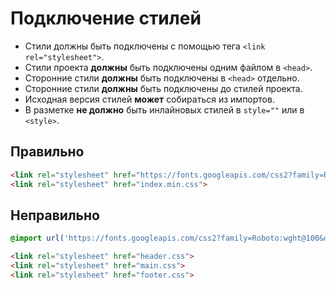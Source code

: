 # Подключение стилей

- Стили должны быть подключены с помощью тега `<link rel="stylesheet">`.
- Стили проекта **должны** быть подключены одним файлом в `<head>`.
- Сторонние стили **должны** быть подключены в `<head>` отдельно.
- Сторонние стили **должны** быть подключены до стилей проекта.
- Исходная версия стилей **может** собираться из импортов.
- В разметке **не должно** быть инлайновых стилей в `style=""` или в `<style>`.

## Правильно

```html
<link rel="stylesheet" href="https://fonts.googleapis.com/css2?family=Roboto:wght@100&display=swap">
<link rel="stylesheet" href="index.min.css">
```

## Неправильно

```css
@import url('https://fonts.googleapis.com/css2?family=Roboto:wght@100&display=swap');
```

```html
<link rel="stylesheet" href="header.css">
<link rel="stylesheet" href="main.css">
<link rel="stylesheet" href="footer.css">
```
